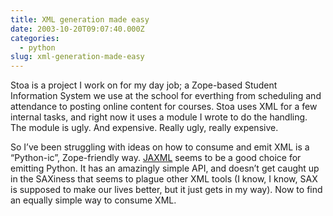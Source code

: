 ```yaml
---
title: XML generation made easy
date: 2003-10-20T09:07:40.000Z
categories:
  - python
slug: xml-generation-made-easy
---
```

Stoa is a project I work on for my day job; a Zope-based Student Information System we use at the school for everthing from scheduling and attendance to posting online content for courses. Stoa uses XML for a few internal tasks, and right now it uses a module I wrote to do the handling. The module is ugly. And expensive. Really ugly, really expensive.

So I’ve been struggling with ideas on how to consume and emit XML is a “Python-ic”, Zope-friendly way. [JAXML][1]  seems to be a good choice for emitting Python. It has an amazingly simple API, and doesn’t get caught up in the SAXiness that seems to plague other XML tools (I know, I know, SAX is supposed to make our lives better, but it just gets in my way). Now to find an equally simple way to consume XML.

 [1]: http://www.librelogiciel.com/software/jaxml/action_Presentation
